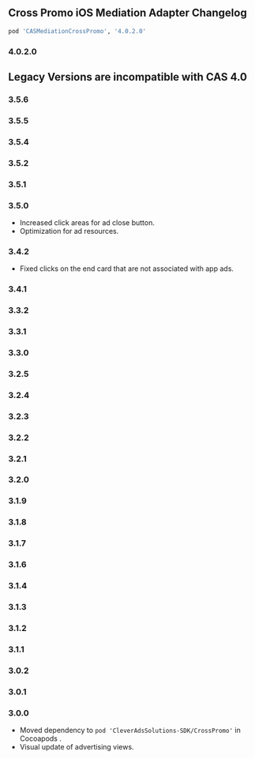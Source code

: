 ## Cross Promo iOS Mediation Adapter Changelog
```ruby
pod 'CASMediationCrossPromo', '4.0.2.0'
```

### 4.0.2.0

## Legacy Versions are incompatible with CAS 4.0

### 3.5.6

### 3.5.5

### 3.5.4

### 3.5.2

### 3.5.1

### 3.5.0
- Increased click areas for ad close button.
- Optimization for ad resources.

### 3.4.2
- Fixed clicks on the end card that are not associated with app ads.

### 3.4.1

### 3.3.2

### 3.3.1

### 3.3.0

### 3.2.5

### 3.2.4

### 3.2.3

### 3.2.2

### 3.2.1

### 3.2.0

### 3.1.9

### 3.1.8

### 3.1.7

### 3.1.6

### 3.1.4

### 3.1.3

### 3.1.2

### 3.1.1

### 3.0.2

### 3.0.1

### 3.0.0
- Moved dependency to `pod 'CleverAdsSolutions-SDK/CrossPromo'`  in Cocoapods .
- Visual update of advertising views.